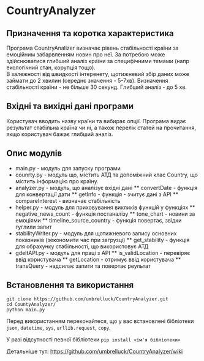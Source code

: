 # CountryAnalyzer
## Призначення та коротка характеристика
Програма CountryAnalizer визначає рівень стабільності країни за емоційним забарвленням новин про неї. За потребою може здійснюватися глибший аналіз країни за специфічними темами (напр екологічний стан, корупція тощо).<br/>
В залежності від швидкості інтеренету, щотижневий збір даних може займати до 2 хвилин (середнє значення - 5-7хв). Визначення стабільності країни - не більше 30 секунд. Глибший аналіз - до 5 хв.
## Вхідні та вихідні дані програми
Користувач вводить назву країни та вибирає опції. Програма видає результат стабільна країна чи ні, а також перелік статей на прочитання, якщо користувач бажає глибший аналіз.
## Опис модулів
* main.py - модуль для запуску програми
* counrty.py - модуль що, містить АТД та допоміжний клас Country, що містить інформацію про країну.
* analyzer.py - модуль, що аналізує вхідні дані
** convertDate - функція для конвертації дати
** getInfo - функція - зчитує дані з АРІ
** compareInterest - визначає стабільність
* helper.py - модуль для приховування викликів функцій у функціях
** negative_news_count - функція постаналізу
** tone_chart - новини за емоціями
** timeline_source_country - функція повертає, звідки гуглили запит
* stabilityWriter.py - модуль для щотижневого запису основних показників (зекономити час при загрузці)
** get_stability - функція для обрахунку стабільності, що використовує АТД
* gdeltAPI.py - модуль для праці з АРІ
** is_validLocation - перевіряє ввід користувача
** getLocation - отримує ввід користувача
** transQuery - надсилає запити та повертає реультат
## Встановлення та використання
````
git clone https://github.com/umbrelluck/CountryAnalyzer.git
cd CountyAnalyzer/
python main.py
````
Перед використанням переконайтеся, що у вас встановлені бібліотеки ```json```, ```datetime```, `sys`, `urllib.request`, `copy`.

У разі відсутності певної бібліотеки `pip install <ім'я бібліотеки>`

Детальніше тут: https://github.com/umbrelluck/CountryAnalyzer/wiki
